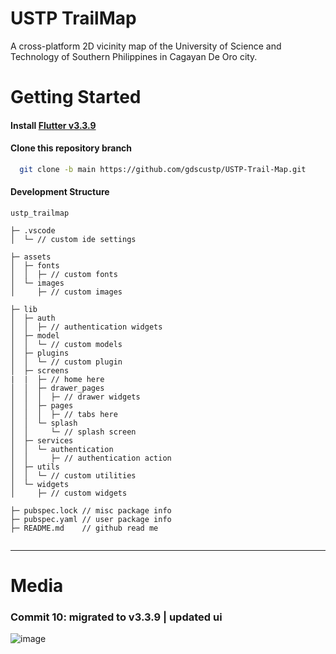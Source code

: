 # USTP TrailMap
A cross-platform 2D vicinity map of the University of Science and Technology of Southern Philippines in Cagayan De Oro city.

# Getting Started

#### Install [Flutter v3.3.9](https://docs.flutter.dev/development/tools/sdk/releases)

#### Clone this repository branch

```bash
  git clone -b main https://github.com/gdscustp/USTP-Trail-Map.git
```

#### Development Structure


```
ustp_trailmap

├─ .vscode
│  └─ // custom ide settings

├─ assets
│  ├─ fonts
│  │  ├─ // custom fonts
│  └─ images
│     ├─ // custom images

├─ lib
│  ├─ auth
│  │  ├─ // authentication widgets
│  ├─ model
│  │  └─ // custom models
│  ├─ plugins
│  │  └─ // custom plugin
│  ├─ screens
|  |  ├─ // home here
│  │  ├─ drawer_pages
│  │  │  ├─ // drawer widgets
│  │  ├─ pages
│  │  │  ├─ // tabs here
│  │  └─ splash
│  │     └─ // splash screen
│  ├─ services
│  │  └─ authentication
│  │     ├─ // authentication action
│  ├─ utils
│  │  └─ // custom utilities
│  └─ widgets
│     ├─ // custom widgets

├─ pubspec.lock // misc package info
├─ pubspec.yaml // user package info
├─ README.md    // github read me


```

<hr>

# Media
### Commit 10: migrated to v3.3.9 | updated ui
![image](https://user-images.githubusercontent.com/26486389/207768795-265d61a9-0d18-4ef5-b3d2-1607f1ba2411.png)


